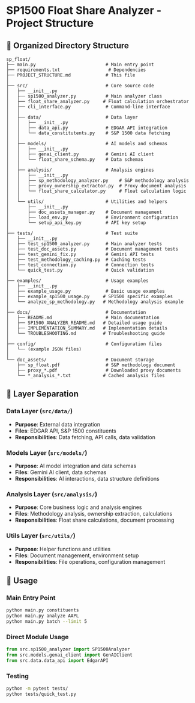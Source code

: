 # SP1500 Float Share Analyzer - Project Structure

## 📁 Organized Directory Structure

```
sp_float/
├── main.py                          # Main entry point
├── requirements.txt                  # Dependencies
├── PROJECT_STRUCTURE.md             # This file
│
├── src/                             # Core source code
│   ├── __init__.py
│   ├── sp1500_analyzer.py           # Main analyzer class
│   ├── float_share_analyzer.py     # Float calculation orchestrator
│   ├── cli_interface.py             # Command-line interface
│   │
│   ├── data/                        # Data layer
│   │   ├── __init__.py
│   │   ├── data_api.py              # EDGAR API integration
│   │   └── data_constitutents.py    # S&P 1500 data fetching
│   │
│   ├── models/                      # AI models and schemas
│   │   ├── __init__.py
│   │   ├── genai_client.py          # Gemini AI client
│   │   └── float_share_schema.py    # Data schemas
│   │
│   ├── analysis/                    # Analysis engines
│   │   ├── __init__.py
│   │   ├── sp_methodology_analyzer.py    # S&P methodology analysis
│   │   ├── proxy_ownership_extractor.py  # Proxy document analysis
│   │   └── float_share_calculator.py     # Float calculation logic
│   │
│   └── utils/                       # Utilities and helpers
│       ├── __init__.py
│       ├── doc_assets_manager.py    # Document management
│       ├── load_env.py              # Environment configuration
│       └── setup_api_key.py         # API key setup
│
├── tests/                           # Test suite
│   ├── __init__.py
│   ├── test_sp1500_analyzer.py      # Main analyzer tests
│   ├── test_doc_assets.py           # Document management tests
│   ├── test_gemini_fix.py           # Gemini API tests
│   ├── test_methodology_caching.py  # Caching tests
│   ├── test_connection.py           # Connection tests
│   └── quick_test.py                # Quick validation
│
├── examples/                        # Usage examples
│   ├── __init__.py
│   ├── example_usage.py             # Basic usage examples
│   ├── example_sp1500_usage.py     # SP1500 specific examples
│   └── analyze_sp_methodology.py   # Methodology analysis example
│
├── docs/                            # Documentation
│   ├── README.md                    # Main documentation
│   ├── SP1500_ANALYZER_README.md   # Detailed usage guide
│   ├── IMPLEMENTATION_SUMMARY.md   # Implementation details
│   └── TROUBLESHOOTING.md          # Troubleshooting guide
│
├── config/                          # Configuration files
│   └── (example JSON files)
│
└── doc_assets/                      # Document storage
    ├── sp_float.pdf                 # S&P methodology document
    ├── proxy_*.pdf                  # Downloaded proxy documents
    └── *_analysis_*.txt            # Cached analysis files
```

## 🎯 **Layer Separation**

### **Data Layer** (`src/data/`)
- **Purpose**: External data integration
- **Files**: EDGAR API, S&P 1500 constituents
- **Responsibilities**: Data fetching, API calls, data validation

### **Models Layer** (`src/models/`)
- **Purpose**: AI model integration and data schemas
- **Files**: Gemini AI client, data schemas
- **Responsibilities**: AI interactions, data structure definitions

### **Analysis Layer** (`src/analysis/`)
- **Purpose**: Core business logic and analysis engines
- **Files**: Methodology analysis, ownership extraction, calculations
- **Responsibilities**: Float share calculations, document processing

### **Utils Layer** (`src/utils/`)
- **Purpose**: Helper functions and utilities
- **Files**: Document management, environment setup
- **Responsibilities**: File operations, configuration management

## 🚀 **Usage**

### **Main Entry Point**
```bash
python main.py constituents
python main.py analyze AAPL
python main.py batch --limit 5
```

### **Direct Module Usage**
```python
from src.sp1500_analyzer import SP1500Analyzer
from src.models.genai_client import GenAIClient
from src.data.data_api import EdgarAPI
```

### **Testing**
```bash
python -m pytest tests/
python tests/quick_test.py
```
